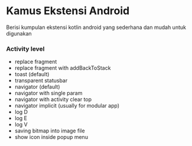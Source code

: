 # Kamus Ekstensi Android
Berisi kumpulan ekstensi kotlin android yang sederhana dan mudah untuk digunakan

### Activity level
- replace fragment
- replace fragment with addBackToStack
- toast (default)
- transparent statusbar
- navigator (default)
- navigator with single param
- navigator with activity clear top
- navigator implicit (usually for modular app)
- log D
- log E
- log V
- saving bitmap into image file
- show icon inside popup menu
